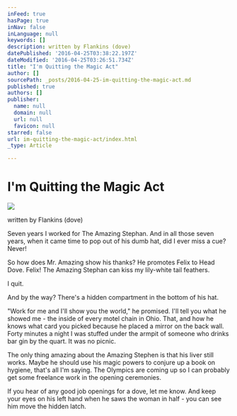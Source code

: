 ```yaml
---
inFeed: true
hasPage: true
inNav: false
inLanguage: null
keywords: []
description: written by Flankins (dove)
datePublished: '2016-04-25T03:38:22.197Z'
dateModified: '2016-04-25T03:26:51.734Z'
title: "I'm Quitting the Magic Act"
author: []
sourcePath: _posts/2016-04-25-im-quitting-the-magic-act.md
published: true
authors: []
publisher:
  name: null
  domain: null
  url: null
  favicon: null
starred: false
url: im-quitting-the-magic-act/index.html
_type: Article

---
```

# I'm Quitting the Magic Act
![](https://the-grid-user-content.s3-us-west-2.amazonaws.com/65d517a7-0d7c-4236-a14d-bc81d8b824cb.jpg)

written by Flankins (dove)

Seven years I worked for The Amazing Stephan. And in all those seven years, when it came time to pop out of his dumb hat, did I ever miss a cue? Never! 

So how does Mr. Amazing show his thanks? He promotes Felix to Head Dove. Felix! The Amazing Stephan can kiss my lily-white tail feathers. 

I quit. 

And by the way? There's a hidden compartment in the bottom of his hat. 

"Work for me and I'll show you the world," he promised. I'll tell you what he showed me - the inside of every motel chain in Ohio. That, and how he knows what card you picked because he placed a mirror on the back wall. Forty minutes a night I was stuffed under the armpit of someone who drinks bar gin by the quart. It was no picnic. 

The only thing amazing about the Amazing Stephen is that his liver still works. Maybe he should use his magic powers to conjure up a book on hygiene, that's all I'm saying. The Olympics are coming up so I can probably get some freelance work in the opening ceremonies. 

If you hear of any good job openings for a dove, let me know. And keep your eyes on his left hand when he saws the woman in half - you can see him move the hidden latch.